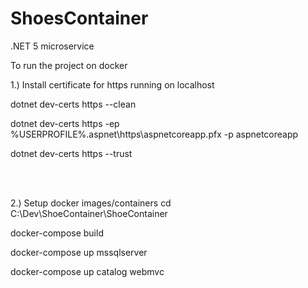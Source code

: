 # ShoesContainer
.NET 5 microservice


To run the project on docker 


1.) Install certificate for https running on localhost <br>

dotnet dev-certs https --clean <br>

dotnet dev-certs https -ep %USERPROFILE%\.aspnet\https\aspnetcoreapp.pfx -p aspnetcoreapp <br>

dotnet dev-certs https --trust <br>

<br>
<br>

2.) Setup docker images/containers 
  cd C:\Dev\ShoeContainer\ShoeContainer <br>
  
  docker-compose build <br>
  
  docker-compose up mssqlserver <br>
  
  docker-compose up catalog webmvc <br>
  

